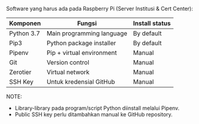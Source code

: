 Software yang harus ada pada Raspberry Pi (Server Institusi & Cert Center):

| Komponen | Fungsi | Install status |
| -------- | ------ | ------ |
| Python 3.7 | Main programming language | By default |
| Pip3 | Python package installer | By default |
| Pipenv | Pip + virtual environment | Manual |
| Git | Version control | Manual |
| Zerotier | Virtual network | Manual |
| SSH Key | Untuk kredensial GitHub | Manual

NOTE:
* Library-library pada program/script Python diinstall melalui Pipenv.
* Public SSH key perlu ditambahkan manual ke GitHub repository.